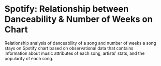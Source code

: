 # Spotify: Relationship between Danceability & Number of Weeks on Chart
Relationship analysis of danceability of a song and number of weeks a song stays on Spotify chart based on observational data that contains information about music attributes of each song, artists' stats, and the popularity of each song.
